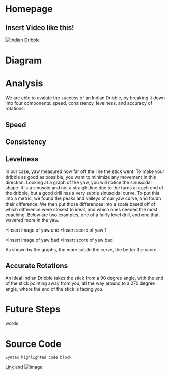 # Homepage  
## Insert Video like this!
[![Indian Dribble](https://img.youtube.com/vi/1vc94igXQo/0.jpg)](https://www.youtube.com/watch?v=-1vc94igXQo&feature=youtu.be)
# Diagram
# Analysis
We are able to evalute the success of an Indian Dribble, by breaking it down into four components: speed, consistency, levelness, and accuracy of rotations. 
## Speed
## Consistency
## Levelness
In our case, yaw measured how far off the line the stick went. To make your dribble as good as possible, you want to minimize any movement in this direction. Looking at a graph of the yaw, you will notice the sinusoidal shape. It is a sinusoid and not a straight line due to the turns at each end of the dribble, but a good drill has a very subtle sinusoidal curve. To put this into a metric, we found the peaks and valleys of our yaw curve, and foudn their difference. We then put those differences into a scale based off of which difference were closest to ideal, and which ones needed the most coaching. Below are two examples, one of a fairly level drill, and one that wavered more in the yaw.

*Insert image of yaw one
*Insert score of yaw 1

*Insert image of yaw bad
*Insert score of yaw bad

As shown by the graphs, the more subtle the curve, the better the score.
## Accurate Rotations
An ideal Indian Dribble takes the stick from a 90 degree angle, with the end of the stick pointing away from you, all the way around to a 270 degree angle, where the end of the stick is facing you.
# Future Steps
words
# Source Code
```markdown
Syntax highlighted code block
```
[Link](url) and ![Image](src)

    
